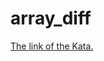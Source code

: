 # array_diff

[The link of the Kata.](https://www.codewars.com/kata/523f5d21c841566fde000009/train/python) 